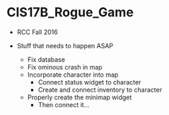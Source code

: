 # CIS17B_Rogue_Game
* RCC Fall 2016

* Stuff that needs to happen ASAP
  - Fix database
  - Fix ominous crash in map
  - Incorporate character into map
    - Connect status widget to character
    - Create and connect inventory to character
  - Properly create the minimap widget
    - Then connect it...
